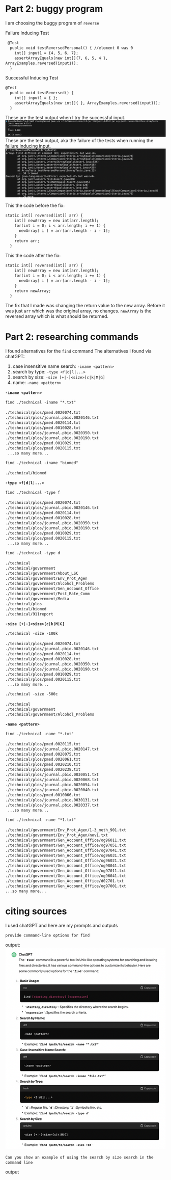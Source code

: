 
# Part 2: buggy program
I am choosing the buggy program of `reverse`

Failure Inducing Test
```
 @Test
  public void testReversedPersonal() { //element 0 was 0
    int[] input1 = {4, 5, 6, 7};
    assertArrayEquals(new int[]{7, 6, 5, 4 }, ArrayExamples.reversed(input1));
  }
```

Successful Inducing Test
```
@Test
  public void testReversed() {
    int[] input1 = { };
    assertArrayEquals(new int[]{ }, ArrayExamples.reversed(input1));
  }
```
These are the test output when I try the successful input.
![Image](https://github.com/riasinghania/cse15l-lab-reports/blob/main/Screen%20Shot%202024-02-07%20at%202.56.55%20PM.png?raw=true)
These are the test output, aka the failure of the tests when running the failure inducing input. 
![Image](https://github.com/riasinghania/cse15l-lab-reports/blob/main/Screen%20Shot%202024-02-07%20at%202.48.54%20PM.png?raw=true)

This the code before the fix:
```
static int[] reversed(int[] arr) {
    int[] newArray = new int[arr.length];
    for(int i = 0; i < arr.length; i += 1) {
      newArray[ i ] = arr[arr.length - i - 1];
    }
    return arr;
  }
```
This the code after the fix:
```
static int[] reversed(int[] arr) {
    int[] newArray = new int[arr.length];
    for(int i = 0; i < arr.length; i += 1) {
      newArray[ i ] = arr[arr.length - i - 1];
    }
    return newArray;
  }
```
The fix that I made was changing the return value to the new array. Before it was just `arr` which was the original array, no changes. `newArray` is the reversed array which is what should be returned. 

# Part 2: researching commands
I found alternatives for the `find` command
The alternatives I found via chatGPT:
1. case insensitive name search: `-iname <pattern>` 
2. search by type: `-type <f|d|l|...>`
3. search by size: `-size [+|-]<size>[c|k|M|G]`
4. name: `-name <pattern>`

**`-iname <pattern>`**
 ```
find ./technical -iname "*.txt"

./technical/plos/pmed.0020074.txt
./technical/plos/journal.pbio.0020146.txt
./technical/plos/pmed.0020114.txt
./technical/plos/pmed.0010028.txt
./technical/plos/journal.pbio.0020350.txt
./technical/plos/journal.pbio.0020190.txt
./technical/plos/pmed.0010029.txt
./technical/plos/pmed.0020115.txt
  ...so many more...
```
 ```
find ./technical -iname "biomed"

./technical/biomed
 ```

**`-type <f|d|l|...>`**
 ```
find ./technical -type f

./technical/plos/pmed.0020074.txt
./technical/plos/journal.pbio.0020146.txt
./technical/plos/pmed.0020114.txt
./technical/plos/pmed.0010028.txt
./technical/plos/journal.pbio.0020350.txt
./technical/plos/journal.pbio.0020190.txt
./technical/plos/pmed.0010029.txt
./technical/plos/pmed.0020115.txt
  ...so many more...
 ```
 ```
 find ./technical -type d

 ./technical
./technical/government
./technical/government/About_LSC
./technical/government/Env_Prot_Agen
./technical/government/Alcohol_Problems
./technical/government/Gen_Account_Office
./technical/government/Post_Rate_Comm
./technical/government/Media
./technical/plos
./technical/biomed
./technical/911report
 ```

**`-size [+|-]<size>[c|k|M|G]`**
 ```
./technical -size -100k

./technical/plos/pmed.0020074.txt
./technical/plos/journal.pbio.0020146.txt
./technical/plos/pmed.0020114.txt
./technical/plos/pmed.0010028.txt
./technical/plos/journal.pbio.0020350.txt
./technical/plos/journal.pbio.0020190.txt
./technical/plos/pmed.0010029.txt
./technical/plos/pmed.0020115.txt
  ...so many more...
 ```

 ```
./technical -size -500c

./technical
./technical/government
./technical/government/Alcohol_Problems
 ```

**`-name <pattern>`**
 ```
find ./technical -name "*.txt"

./technical/plos/pmed.0020115.txt
./technical/plos/journal.pbio.0020147.txt
./technical/plos/pmed.0020075.txt
./technical/plos/pmed.0020061.txt
./technical/plos/pmed.0020210.txt
./technical/plos/pmed.0020238.txt
./technical/plos/journal.pbio.0030051.txt
./technical/plos/journal.pbio.0020068.txt
./technical/plos/journal.pbio.0020054.txt
./technical/plos/journal.pbio.0020040.txt
./technical/plos/pmed.0010066.txt
./technical/plos/journal.pbio.0030131.txt
./technical/plos/journal.pbio.0020337.txt
  ...so many more...
 ```

 ```
find ./technical -name "*1.txt"

./technical/government/Env_Prot_Agen/1-3_meth_901.txt
./technical/government/Env_Prot_Agen/nov1.txt
./technical/government/Gen_Account_Office/og96011.txt
./technical/government/Gen_Account_Office/og97051.txt
./technical/government/Gen_Account_Office/og97041.txt
./technical/government/Gen_Account_Office/og96031.txt
./technical/government/Gen_Account_Office/og96021.txt
./technical/government/Gen_Account_Office/og98041.txt
./technical/government/Gen_Account_Office/og97011.txt
./technical/government/Gen_Account_Office/og96041.txt
./technical/government/Gen_Account_Office/d02701.txt
./technical/government/Gen_Account_Office/og97001.txt
...so many more...
 ```

# citing sources
I used chatGPT and here are my prompts and outputs 
 ```
provide command-line options for find
 ```
output: 
![Image](https://github.com/riasinghania/cse15l-lab-reports/blob/main/Screen%20Shot%202024-02-13%20at%2010.06.30%20AM.png?raw=true)
 ```
Can you show an example of using the search by size search in the command line
 ```
output
